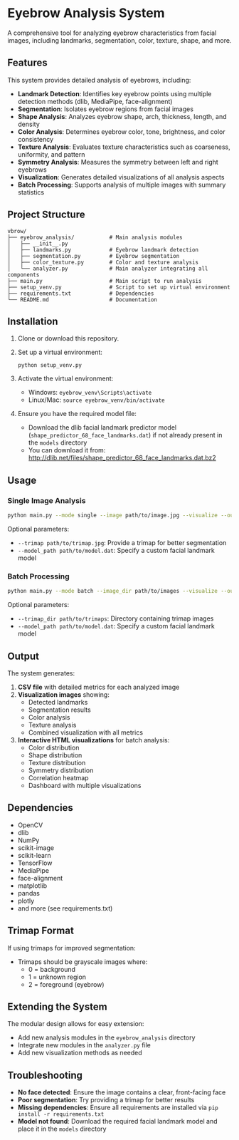 # Eyebrow Analysis System

A comprehensive tool for analyzing eyebrow characteristics from facial images, including landmarks, segmentation, color, texture, shape, and more.

## Features

This system provides detailed analysis of eyebrows, including:

- **Landmark Detection**: Identifies key eyebrow points using multiple detection methods (dlib, MediaPipe, face-alignment)
- **Segmentation**: Isolates eyebrow regions from facial images
- **Shape Analysis**: Analyzes eyebrow shape, arch, thickness, length, and density
- **Color Analysis**: Determines eyebrow color, tone, brightness, and color consistency
- **Texture Analysis**: Evaluates texture characteristics such as coarseness, uniformity, and pattern
- **Symmetry Analysis**: Measures the symmetry between left and right eyebrows
- **Visualization**: Generates detailed visualizations of all analysis aspects
- **Batch Processing**: Supports analysis of multiple images with summary statistics

## Project Structure

```
vbrow/
├── eyebrow_analysis/           # Main analysis modules
│   ├── __init__.py
│   ├── landmarks.py            # Eyebrow landmark detection
│   ├── segmentation.py         # Eyebrow segmentation
│   ├── color_texture.py        # Color and texture analysis
│   └── analyzer.py             # Main analyzer integrating all components
├── main.py                     # Main script to run analysis
├── setup_venv.py               # Script to set up virtual environment
├── requirements.txt            # Dependencies
└── README.md                   # Documentation
```

## Installation

1. Clone or download this repository.

2. Set up a virtual environment:
   ```
   python setup_venv.py
   ```

3. Activate the virtual environment:
   - Windows: `eyebrow_venv\Scripts\activate`
   - Linux/Mac: `source eyebrow_venv/bin/activate`

4. Ensure you have the required model file:
   - Download the dlib facial landmark predictor model (`shape_predictor_68_face_landmarks.dat`) if not already present in the `models` directory
   - You can download it from: http://dlib.net/files/shape_predictor_68_face_landmarks.dat.bz2

## Usage

### Single Image Analysis

```bash
python main.py --mode single --image path/to/image.jpg --visualize --output_dir results
```

Optional parameters:
- `--trimap path/to/trimap.jpg`: Provide a trimap for better segmentation
- `--model_path path/to/model.dat`: Specify a custom facial landmark model

### Batch Processing

```bash
python main.py --mode batch --image_dir path/to/images --visualize --output_dir results
```

Optional parameters:
- `--trimap_dir path/to/trimaps`: Directory containing trimap images
- `--model_path path/to/model.dat`: Specify a custom facial landmark model

## Output

The system generates:

1. **CSV file** with detailed metrics for each analyzed image
2. **Visualization images** showing:
   - Detected landmarks
   - Segmentation results
   - Color analysis
   - Texture analysis
   - Combined visualization with all metrics
3. **Interactive HTML visualizations** for batch analysis:
   - Color distribution
   - Shape distribution
   - Texture distribution
   - Symmetry distribution
   - Correlation heatmap
   - Dashboard with multiple visualizations

## Dependencies

- OpenCV
- dlib
- NumPy
- scikit-image
- scikit-learn
- TensorFlow
- MediaPipe
- face-alignment
- matplotlib
- pandas
- plotly
- and more (see requirements.txt)

## Trimap Format

If using trimaps for improved segmentation:
- Trimaps should be grayscale images where:
  - 0 = background
  - 1 = unknown region
  - 2 = foreground (eyebrow)

## Extending the System

The modular design allows for easy extension:

- Add new analysis modules in the `eyebrow_analysis` directory
- Integrate new modules in the `analyzer.py` file
- Add new visualization methods as needed

## Troubleshooting

- **No face detected**: Ensure the image contains a clear, front-facing face
- **Poor segmentation**: Try providing a trimap for better results
- **Missing dependencies**: Ensure all requirements are installed via `pip install -r requirements.txt`
- **Model not found**: Download the required facial landmark model and place it in the `models` directory
